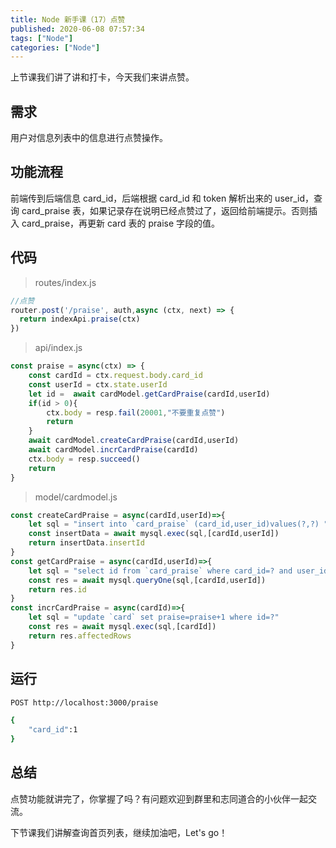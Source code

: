 ```yaml
---
title: Node 新手课（17）点赞
published: 2020-06-08 07:57:34
tags: ["Node"]
categories: ["Node"]
---
```



上节课我们讲了讲和打卡，今天我们来讲点赞。

## 需求

用户对信息列表中的信息进行点赞操作。

## 功能流程

前端传到后端信息 card_id，后端根据 card_id 和 token 解析出来的 user_id，查询 card_praise 表，如果记录存在说明已经点赞过了，返回给前端提示。否则插入 card_praise，再更新 card 表的 praise 字段的值。

## 代码

> routes/index.js

```js
//点赞
router.post('/praise', auth,async (ctx, next) => {
  return indexApi.praise(ctx)
})
```

> api/index.js

```js
const praise = async(ctx) => {
    const cardId = ctx.request.body.card_id
    const userId = ctx.state.userId
    let id =  await cardModel.getCardPraise(cardId,userId)
    if(id > 0){
        ctx.body = resp.fail(20001,"不要重复点赞")
        return
    }
    await cardModel.createCardPraise(cardId,userId)
    await cardModel.incrCardPraise(cardId)
    ctx.body = resp.succeed()
    return
}
```

> model/cardmodel.js

```js
const createCardPraise = async(cardId,userId)=>{
    let sql = "insert into `card_praise` (card_id,user_id)values(?,?) "
    const insertData = await mysql.exec(sql,[cardId,userId])
    return insertData.insertId
}
const getCardPraise = async(cardId,userId)=>{
    let sql = "select id from `card_praise` where card_id=? and user_id=?"
    const res = await mysql.queryOne(sql,[cardId,userId])
    return res.id
}
const incrCardPraise = async(cardId)=>{
    let sql = "update `card` set praise=praise+1 where id=?"
    const res = await mysql.exec(sql,[cardId])
    return res.affectedRows
}
```

## 运行

```bash
POST http://localhost:3000/praise

{
    "card_id":1
}
```


## 总结

点赞功能就讲完了，你掌握了吗？有问题欢迎到群里和志同道合的小伙伴一起交流。

下节课我们讲解查询首页列表，继续加油吧，Let's go！
